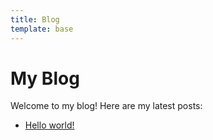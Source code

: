 ```yaml
---
title: Blog
template: base
---
```


# My Blog

Welcome to my blog! Here are my latest posts:

- [Hello world!](./blog/hello-world)
